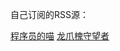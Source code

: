 自己订阅的RSS源：

[程序员的喵](https://catcoding.me/atom.xml)
[龙爪槐守望者](https://www.ftium4.com/rss.xml)
[]()
[]()
[]()
[]()
[]()
[]()
[]()
[]()
[]()
[]()
[]()
[]()
[]()
[]()
[]()
[]()
[]()
[]()
[]()
[]()
[]()
[]()
[]()
[]()